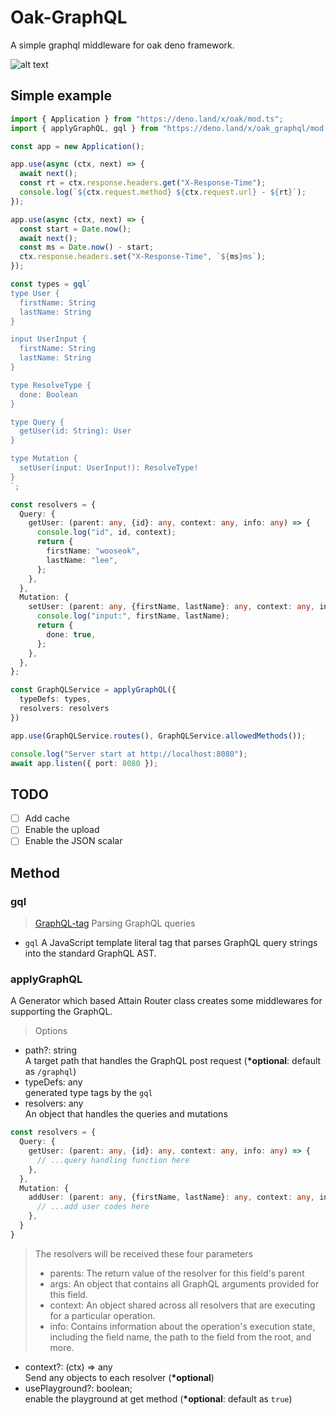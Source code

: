 # Oak-GraphQL
A simple graphql middleware for oak deno framework.

![alt text](https://github.com/aaronwlee/Oak-GraphQL/blob/master/playground.JPG "Oak-GraphQL")

## Simple example
```ts
import { Application } from "https://deno.land/x/oak/mod.ts";
import { applyGraphQL, gql } from "https://deno.land/x/oak_graphql/mod.ts";

const app = new Application();

app.use(async (ctx, next) => {
  await next();
  const rt = ctx.response.headers.get("X-Response-Time");
  console.log(`${ctx.request.method} ${ctx.request.url} - ${rt}`);
});

app.use(async (ctx, next) => {
  const start = Date.now();
  await next();
  const ms = Date.now() - start;
  ctx.response.headers.set("X-Response-Time", `${ms}ms`);
});

const types = gql`
type User {
  firstName: String
  lastName: String
}

input UserInput {
  firstName: String
  lastName: String
}

type ResolveType {
  done: Boolean
}

type Query {
  getUser(id: String): User 
}

type Mutation {
  setUser(input: UserInput!): ResolveType!
}
`;

const resolvers = {
  Query: {
    getUser: (parent: any, {id}: any, context: any, info: any) => {
      console.log("id", id, context);
      return {
        firstName: "wooseok",
        lastName: "lee",
      };
    },
  },
  Mutation: {
    setUser: (parent: any, {firstName, lastName}: any, context: any, info: any) => {
      console.log("input:", firstName, lastName);
      return {
        done: true,
      };
    },
  },
};

const GraphQLService = applyGraphQL({
  typeDefs: types,
  resolvers: resolvers
})

app.use(GraphQLService.routes(), GraphQLService.allowedMethods());

console.log("Server start at http://localhost:8080");
await app.listen({ port: 8080 });
```

## TODO
- [ ] Add cache
- [ ] Enable the upload
- [ ] Enable the JSON scalar

## Method
### gql 
> [GraphQL-tag](https://github.com/apollographql/graphql-tag)
Parsing GraphQL queries
- `gql` A JavaScript template literal tag that parses GraphQL query strings into the standard GraphQL AST.

### applyGraphQL
A Generator which based Attain Router class creates some middlewares for supporting the GraphQL.
> Options
- path?: string <br /> A target path that handles the GraphQL post request (__*optional__: default as `/graphql`)
- typeDefs: any <br /> generated type tags by the `gql`
- resolvers: any <br /> An object that handles the queries and mutations
```ts
const resolvers = {
  Query: {
    getUser: (parent: any, {id}: any, context: any, info: any) => {
      // ...query handling function here
    },
  },
  Mutation: {
    addUser: (parent: any, {firstName, lastName}: any, context: any, info: any) => {
      // ...add user codes here
    },
  }
}
```
> The resolvers will be received these four parameters
> - parents: The return value of the resolver for this field's parent
> - args: An object that contains all GraphQL arguments provided for this field.
> - context: An object shared across all resolvers that are executing for a particular operation.
> - info: Contains information about the operation's execution state, including the field name, the path to the field from the root, and more.
- context?: (ctx) => any <br /> Send any objects to each resolver (__*optional__)
- usePlayground?: boolean; <br /> enable the playground at get method (__*optional__: default as `true`)
